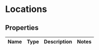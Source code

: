 # Locations

## Properties
Name | Type | Description | Notes
------------ | ------------- | ------------- | -------------
